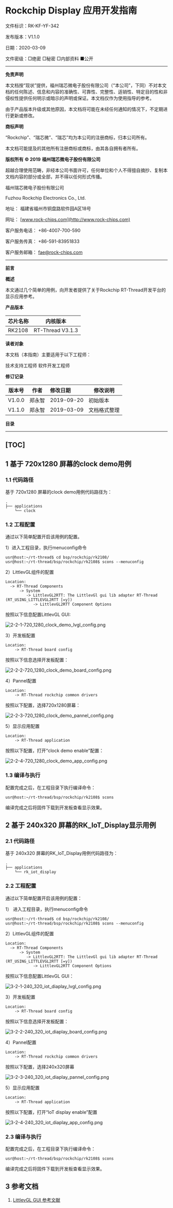 # Rockchip  Display 应用开发指南

文件标识：RK-KF-YF-342

发布版本：V1.1.0

日期：2020-03-09

文件密级：□绝密   □秘密   □内部资料   ■公开

---

**免责声明**

本文档按“现状”提供，福州瑞芯微电子股份有限公司（“本公司”，下同）不对本文档的任何陈述、信息和内容的准确性、可靠性、完整性、适销性、特定目的性和非侵权性提供任何明示或暗示的声明或保证。本文档仅作为使用指导的参考。

由于产品版本升级或其他原因，本文档将可能在未经任何通知的情况下，不定期进行更新或修改。

**商标声明**

“Rockchip”、“瑞芯微”、“瑞芯”均为本公司的注册商标，归本公司所有。

本文档可能提及的其他所有注册商标或商标，由其各自拥有者所有。

**版权所有** **© 2019** **福州瑞芯微电子股份有限公司**

超越合理使用范畴，非经本公司书面许可，任何单位和个人不得擅自摘抄、复制本文档内容的部分或全部，并不得以任何形式传播。

福州瑞芯微电子股份有限公司

Fuzhou Rockchip Electronics Co., Ltd.

地址：     福建省福州市铜盘路软件园A区18号

网址：     [www.rock-chips.com](http://www.rock-chips.com)

客户服务电话： +86-4007-700-590

客户服务传真： +86-591-83951833

客户服务邮箱： [fae@rock-chips.com](mailto:fae@rock-chips.com)

---

**前言**

**概述**

本文通过几个简单的用例，向开发者提供了关于Rockchip RT-Thread开发平台的显示应用参考。

**产品版本**

| **芯片名称** | **内核版本** |
| ------------ | ------------ |
| RK2108       | RT-Thread V3.1.3 |

**读者对象**

本文档（本指南）主要适用于以下工程师：

技术支持工程师
软件开发工程师

**修订记录**

| **版本号** | **作者** | **修改日期** | **修改说明** |
| ---------- | --------| :--------- | ------------ |
| V1.0.0    | 郑永智 | 2019-09-20 | 初始版本     |
| V1.1.0    | 郑永智 | 2019-03-09 | 文档格式整理     |

**目录**

---
[TOC]
---

## 1 基于 720x1280 屏幕的clock demo用例

### 1.1 代码路径

基于 720x1280 屏幕的clock demo用例代码路径为：

```
.
├── applications
    └── clock
```

### 1.2 工程配置

通过以下简单配置开启该用例的配置。

1）进入工程目录，执行menuconfig命令

```
usr@host:~/rt-thread$ cd bsp/rockchip/rk2108/
usr@host:~/rt-thread/bsp/rockchip/rk2108$ scons --menuconfig
```

2）LittlevGL组件的配置

```
Location:
  -> RT-Thread Components
      -> System
         -> LittlevGL2RTT: The LittlevGl gui lib adapter RT-Thread (RT_USING_LITTLEVGL2RTT [=y])
            -> LittlevGL2RTT Component Options
```

按照以下信息配置LittlevGL GUI:

![2-2-1-720_1280_clock_demo_lvgl_config.png](Rockchip_Developer_Guide_RT-Thread_Display_APP/2-2-1-720_1280_clock_demo_lvgl_config.png)

3）开发板配置

```
Location:
    -> RT-Thread board config
```

按照以下信息选择开发板配置：

![2-2-2-720_1280_clock_demo_board_config.png](Rockchip_Developer_Guide_RT-Thread_Display_APP/2-2-2-720_1280_clock_demo_board_config.png)

4）Pannel配置

```
Location:
    -> RT-Thread rockchip common drivers
```

按照以下配置，选择720x1280屏幕：

![2-2-3-720_1280_clock_demo_pannel_config.png](Rockchip_Developer_Guide_RT-Thread_Display_APP/2-2-3-720_1280_clock_demo_pannel_config.png)

5）显示应用配置

```
Location:
    -> RT-Thread application
```

按照以下配置，打开“clock demo enable”配置：

![2-2-4-720_1280_clock_demo_app_config.png](Rockchip_Developer_Guide_RT-Thread_Display_APP/2-2-4-720_1280_clock_demo_app_config.png)

### 1.3 编译与执行

配置完成之后，在工程目录下执行编译命令：

```
usr@host:~/rt-thread/bsp/rockchip/rk2108$ scons
```

编译完成之后将固件下载到开发板查看显示效果。

## 2 基于 240x320 屏幕的RK_IoT_Display显示用例

### 2.1 代码路径

基于 240x320 屏幕的RK_IoT_Display用例代码路径为：

```
.
├── applications
    └── rk_iot_display
```

### 2.2 工程配置

通过以下简单配置开启该用例的配置：

1） 进入工程目录，执行menuconfig命令

```
usr@host:~/rt-thread$ cd bsp/rockchip/rk2108/
usr@host:~/rt-thread/bsp/rockchip/rk2108$ scons --menuconfig

```

2）LittlevGL组件的配置

```
Location:
  -> RT-Thread Components
      -> System
         -> LittlevGL2RTT: The LittlevGl gui lib adapter RT-Thread (RT_USING_LITTLEVGL2RTT [=y])
            -> LittlevGL2RTT Component Options
```

按照以下信息配置LittlevGL GUI：

![3-2-1-240_320_iot_diaplay_lvgl_config.png](Rockchip_Developer_Guide_RT-Thread_Display_APP/3-2-1-240_320_iot_diaplay_lvgl_config.png)

3）开发板配置

```
Location:
    -> RT-Thread board config
```

按照以下信息选择开发板配置：

![3-2-2-240_320_iot_diaplay_board_config.png](Rockchip_Developer_Guide_RT-Thread_Display_APP/3-2-2-240_320_iot_diaplay_board_config.png)

4）Pannel配置

```
Location:
    -> RT-Thread rockchip common drivers
```

按照以下配置，选择240x320屏幕

![3-2-3-240_320_iot_diaplay_pannel_config.png](Rockchip_Developer_Guide_RT-Thread_Display_APP/3-2-3-240_320_iot_diaplay_pannel_config.png)

5）显示应用配置

```
Location:
    -> RT-Thread application
```

按照以下配置，打开“IoT display enable”配置

![3-2-4-240_320_iot_diaplay_app_config.png](Rockchip_Developer_Guide_RT-Thread_Display_APP/3-2-4-240_320_iot_diaplay_app_config.png)

### 2.3 编译与执行

配置完成之后，在工程目录下执行编译命令：

```
usr@host:~/rt-thread/bsp/rockchip/rk2108$ scons
```

编译完成之后将固件下载到开发板查看显示效果。

## 3 参考文档

1. [LittlevGL GUI 参考文献](https://littlevgl.com/)

